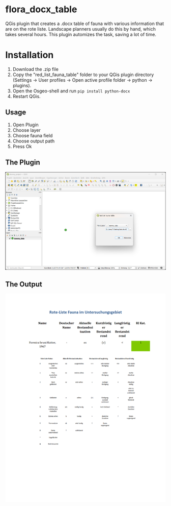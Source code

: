 # flora_docx_table
QGis plugin that creates a .docx table of fauna with various information that are on the rote liste. Landscape planners usually do this by hand, which takes several hours. This plugin automizes the task, saving a lot of time.

# Installation
1. Download the .zip file
2. Copy the "red_list_fauna_table" folder to your QGis plugin directory (Settings -> User profiles -> Open active profile folder -> python -> plugins). 
3. Open the Osgeo-shell and run ``pip install python-docx``
4. Restart QGis.

## Usage
1. Open Plugin
2. Choose layer
3. Choose fauna field
4. Choose output path
5. Press Ok

## The Plugin
![Plugin UI](img/plugin.png)

## The Output
![Plugin UI](img/output.png)


